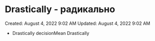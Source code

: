 # Drastically - радикально

Created: August 4, 2022 9:02 AM
Updated: August 4, 2022 9:02 AM

- Drastically decisionMean Drastically